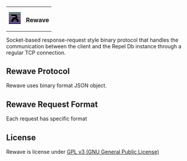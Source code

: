 <table style="width: 100%; border: none;" cellspacing="0" cellpadding="0" border="0">
  <tr>
    <td></td>
    <td rowspan="3"><h3>Rewave</h3></td>
  </tr>
  <tr>
    <td><img src="./assets/repel.png" width="32" height="32" /></td>
  </tr>
  <tr>
    <td></td>
  </tr>
</table>



Socket-based response-request style binary protocol that handles the communication between the client and the Repel Db instance through a regular TCP connection.

## Rewave Protocol
Rewave uses binary format JSON object. 

## Rewave Request Format
Each request has specific format

## License
Rewave is license under [GPL v3 (GNU General Public License)](../LICENSE)
